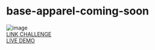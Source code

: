 # base-apparel-coming-soon
![image](https://github.com/JonathanManzanoDiaz/base-apparel-coming-soon/assets/43423216/9386e202-0a31-4477-bec3-f74e4bf53fd0)
<br>
[LINK CHALLENGE](https://www.frontendmentor.io/challenges/base-apparel-coming-soon-page-5d46b47f8db8a7063f9331a0)
<br>
[LIVE DEMO](https://jonathanmanzanodiaz.github.io/frontendmentor/ALL-CHALLENGES/009-base-apparel-coming-soon/)
